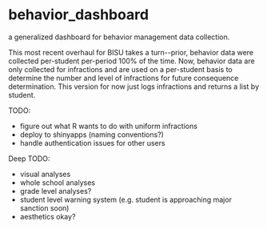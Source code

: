# behavior_dashboard
a generalized dashboard for behavior management data collection.

This most recent overhaul for BISU takes a turn--prior, behavior data were collected per-student per-period 100% of the time. Now, behavior data are only collected for infractions and are used on a per-student basis to determine the number and level of infractions for future consequence determination. This version for now just logs infractions and returns a list by student. 

TODO: 
* figure out what R wants to do with uniform infractions
* deploy to shinyapps (naming conventions?)
* handle authentication issues for other users


Deep TODO: 
* visual analyses
* whole school analyses
* grade level analyses? 
* student level warning system (e.g. student is approaching major sanction soon)
* aesthetics okay? 
